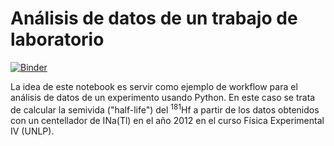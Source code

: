 # Análisis de datos de un trabajo de laboratorio

[![Binder](https://mybinder.org/badge_logo.svg)](https://mybinder.org/v2/gh/Raudcu/experiment-workflow-example/HEAD?filepath=workflow-example.ipynb)

La idea de este notebook es servir como ejemplo de workflow para el análisis de datos de un experimento usando Python. En este caso se trata de calcular la semivida ("half-life") del <sup>181</sup>Hf a partir de los datos obtenidos con un centellador de INa(Tl) en el año 2012 en el curso Física Experimental IV (UNLP).
